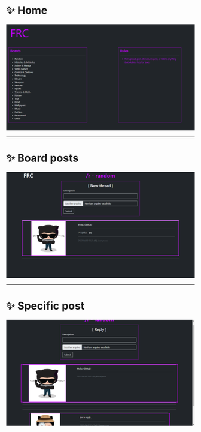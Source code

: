# :sparkles: Home
![FRC SCREENSHOT Home](storage/app/public/frc1.PNG)

<hr>

# :sparkles: Board posts
![FRC SCREENSHOT Board posts](storage/app/public/frc2.PNG)

<hr>

# :sparkles: Specific post
![FRC SCREENSHOT Specific post](storage/app/public/frc3.PNG)
